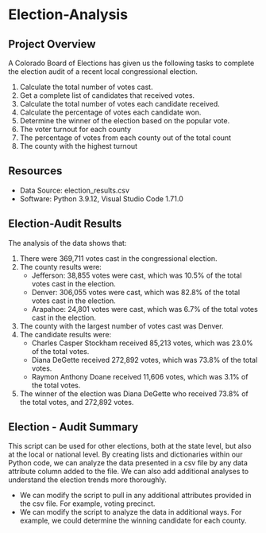 # Election-Analysis

## Project Overview
A Colorado Board of Elections has given us the following tasks to complete the election audit of a recent local congressional election.

1. Calculate the total number of votes cast.
2. Get a complete list of candidates that received votes.
3. Calculate the total number of votes each candidate received.
4. Calculate the percentage of votes each candidate won.
5. Determine the winner of the election based on the popular vote.
6. The voter turnout for each county
7. The percentage of votes from each county out of the total count
8. The county with the highest turnout

## Resources
 - Data Source: election_results.csv
 - Software: Python 3.9.12, Visual Studio Code 1.71.0
 
## Election-Audit Results
The analysis of the data shows that:
1. There were 369,711 votes cast in the congressional election.
2. The county results were:
   - Jefferson: 38,855 votes were cast, which was 10.5% of the total votes cast in the election.
   - Denver: 306,055 votes were cast, which was 82.8% of the total votes cast in the election.
   - Arapahoe: 24,801 votes were cast, which was 6.7% of the total votes cast in the election. 
3. The county with the largest number of votes cast was Denver.
4. The candidate results were:
   - Charles Casper Stockham received 85,213 votes, which was 23.0% of the total votes.
   - Diana DeGette received 272,892 votes, which was 73.8% of the total votes.
   - Raymon Anthony Doane received 11,606 votes, which was 3.1% of the total votes.
5. The winner of the election was Diana DeGette who received 73.8% of the total votes, and 272,892 votes.
 
 ## Election - Audit Summary
This script can be used for other elections, both at the state level, but also at the local or national level. By creating lists and dictionaries within   our Python code, we can analyze the data presented in a csv file by any data attribute column added to the file. We can also add additional analyses to understand the election trends more thoroughly.
   - We can modify the script to pull in any additional attributes provided in the csv file. For example, voting precinct.
   - We can modify the script to analyze the data in additional ways. For example, we could determine the winning candidate for each county.
 
